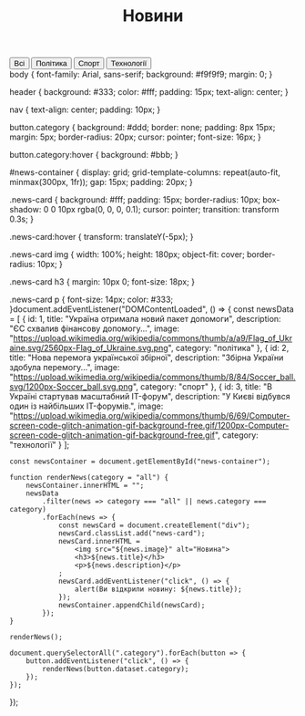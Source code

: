 <!DOCTYPE html>
<html lang="uk">
<head>
    <meta charset="UTF-8">
    <meta name="viewport" content="width=device-width, initial-scale=1.0">
    <title>Новини</title>
    <link rel="stylesheet" href="style.css">
</head>
<body>

<header>
    <h1>Новини</h1>
</header>

<nav>
    <button class="category" data-category="all">Всі</button>
    <button class="category" data-category="політика">Політика</button>
    <button class="category" data-category="спорт">Спорт</button>
    <button class="category" data-category="технології">Технології</button>
</nav>

<div id="news-container"></div>

<script src="script.js"></script>

</body>
</html>body {
    font-family: Arial, sans-serif;
    background: #f9f9f9;
    margin: 0;
}

header {
    background: #333;
    color: #fff;
    padding: 15px;
    text-align: center;
}

nav {
    text-align: center;
    padding: 10px;
}

button.category {
    background: #ddd;
    border: none;
    padding: 8px 15px;
    margin: 5px;
    border-radius: 20px;
    cursor: pointer;
    font-size: 16px;
}

button.category:hover {
    background: #bbb;
}

#news-container {
    display: grid;
    grid-template-columns: repeat(auto-fit, minmax(300px, 1fr));
    gap: 15px;
    padding: 20px;
}

.news-card {
    background: #fff;
    padding: 15px;
    border-radius: 10px;
    box-shadow: 0 0 10px rgba(0, 0, 0, 0.1);
    cursor: pointer;
    transition: transform 0.3s;
}

.news-card:hover {
    transform: translateY(-5px);
}

.news-card img {
    width: 100%;
    height: 180px;
    object-fit: cover;
    border-radius: 10px;
}

.news-card h3 {
    margin: 10px 0;
    font-size: 18px;
}

.news-card p {
    font-size: 14px;
    color: #333;
}document.addEventListener("DOMContentLoaded", () => {
    const newsData = [
        {
            id: 1,
            title: "Україна отримала новий пакет допомоги",
            description: "ЄС схвалив фінансову допомогу...",
            image: "https://upload.wikimedia.org/wikipedia/commons/thumb/a/a9/Flag_of_Ukraine.svg/2560px-Flag_of_Ukraine.svg.png",
            category: "політика"
        },
        {
            id: 2,
            title: "Нова перемога української збірної",
            description: "Збірна України здобула перемогу...",
            image: "https://upload.wikimedia.org/wikipedia/commons/thumb/8/84/Soccer_ball.svg/1200px-Soccer_ball.svg.png",
            category: "спорт"
        },
        {
            id: 3,
            title: "В Україні стартував масштабний IT-форум",
            description: "У Києві відбувся один із найбільших IT-форумів.",
            image: "https://upload.wikimedia.org/wikipedia/commons/thumb/6/69/Computer-screen-code-glitch-animation-gif-background-free.gif/1200px-Computer-screen-code-glitch-animation-gif-background-free.gif",
            category: "технології"
        }
    ];

    const newsContainer = document.getElementById("news-container");

    function renderNews(category = "all") {
        newsContainer.innerHTML = "";
        newsData
            .filter(news => category === "all" || news.category === category)
            .forEach(news => {
                const newsCard = document.createElement("div");
                newsCard.classList.add("news-card");
                newsCard.innerHTML = 
                    <img src="${news.image}" alt="Новина">
                    <h3>${news.title}</h3>
                    <p>${news.description}</p>
                ;
                newsCard.addEventListener("click", () => {
                    alert(Ви відкрили новину: ${news.title});
                });
                newsContainer.appendChild(newsCard);
            });
    }

    renderNews();

    document.querySelectorAll(".category").forEach(button => {
        button.addEventListener("click", () => {
            renderNews(button.dataset.category);
        });
    });
});
